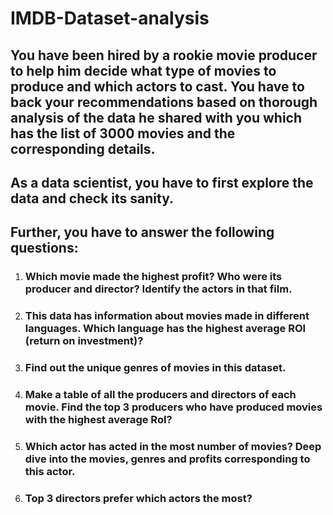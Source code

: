 # IMDB-Dataset-analysis

## You have been hired by a rookie movie producer to help him decide what type of movies to produce and which actors to cast. You have to back your recommendations based on thorough analysis of the data he shared with you which has the list of 3000 movies and the corresponding details.

## As a data scientist, you have to first explore the data and check its sanity.

## Further, you have to answer the following questions:
1. ### <b> Which movie made the highest profit? Who were its producer and director? Identify the actors in that film.</b>
2. ### <b>This data has information about movies made in different languages. Which language has the highest average ROI (return on investment)? </b>
3. ### <b> Find out the unique genres of movies in this dataset.</b>
4. ### <b> Make a table of all the producers and directors of each movie. Find the top 3 producers who have produced movies with the highest average RoI? </b>
5. ### <b> Which actor has acted in the most number of movies? Deep dive into the movies, genres and profits corresponding to this actor. </b>
6. ### <b>Top 3 directors prefer which actors the most? </b>

